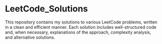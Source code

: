 # LeetCode_Solutions
This repository contains my solutions to various LeetCode problems, written in a clean and efficient manner. Each solution includes well-structured code and, when necessary, explanations of the approach, complexity analysis, and alternative solutions.
